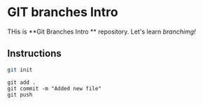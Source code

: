 # GIT branches Intro 

THis is **Git Branches Intro ** repository. Let's learn *branchimg!*


## Instructions

```bash
git init
```


```
git add .
git commit -m "Added new file"
git push
```

